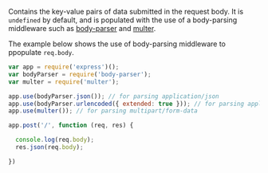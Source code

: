 Contains the key-value pairs of data submitted in the request body. It is `undefined` by default, and is 
populated with the use of a body-parsing middleware such as [body-parser](https://www.npmjs.org/package/body-parser) and [multer](https://www.npmjs.org/package/multer).

The example below shows the use of body-parsing middleware to ppopulate `req.body`.

```js
var app = require('express')();
var bodyParser = require('body-parser');
var multer = require('multer'); 

app.use(bodyParser.json()); // for parsing application/json
app.use(bodyParser.urlencoded({ extended: true })); // for parsing application/x-www-form-urlencoded
app.use(multer()); // for parsing multipart/form-data

app.post('/', function (req, res) {

  console.log(req.body);
  res.json(req.body);

})
```
